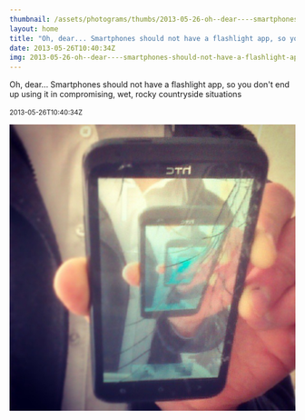 ```yaml
---
thumbnail: /assets/photograms/thumbs/2013-05-26-oh--dear----smartphones-should-not-have-a-flashlight-app--so-you-don-t-end-up-using-it-in-compromising--wet--rocky-countryside-situations.jpg
layout: home
title: "Oh, dear... Smartphones should not have a flashlight app, so you don't end up using it in compromising, wet, rocky countryside situations"
date: 2013-05-26T10:40:34Z
img: 2013-05-26-oh--dear----smartphones-should-not-have-a-flashlight-app--so-you-don-t-end-up-using-it-in-compromising--wet--rocky-countryside-situations.jpg
---
```


Oh, dear... Smartphones should not have a flashlight app, so you don't end up using it in compromising, wet, rocky countryside situations

<small>2013-05-26T10:40:34Z</small>

![Oh, dear... Smartphones should not have a flashlight app, so you don't end up using it in compromising, wet, rocky countryside situations](/assets/photograms/original/2013-05-26-oh--dear----smartphones-should-not-have-a-flashlight-app--so-you-don-t-end-up-using-it-in-compromising--wet--rocky-countryside-situations.jpg)
